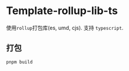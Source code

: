 # Template-rollup-lib-ts

使用`rollup`打包库(es, umd, cjs). 支持 `typescript`.

## 打包

```bash
pnpm build
```
